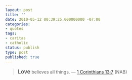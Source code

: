 ```yaml
---
layout: post
title: ''
date: 2010-05-12 00:39:25.000000000 -07:00
categories:
- quotes
tags:
- caritas
- catholic
status: publish
type: post
published: true
---
```

> <big><strong>Love</strong></big> believes all things.
&mdash; [1 Corinthians 13:7](http://www.usccb.org/nab/bible/1corinthians/1corinthians13.htm#v7) (NAB)
